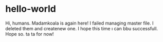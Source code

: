 # hello-world

Hi, humans.
Madamkoala is again here! I failed managing master file. I deleted them and createnew one. I hope this time ı can bbu successfull. Hope so.
ta ta for now!
